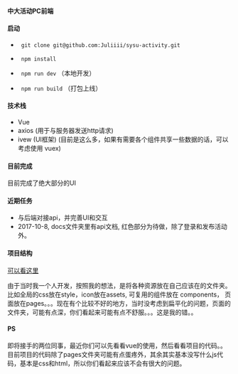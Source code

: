 ####  中大活动PC前端

####  启动

+ ` git clone git@github.com:Juliiii/sysu-activity.git`

+ ` npm install`

+ ` npm run dev` （本地开发）
+ ` npm run build` （打包上线）
####  技术栈

+ Vue
+ axios (用于与服务器发送http请求)
+ ivew (UI框架)
(目前是这么多，如果有需要各个组件共享一些数据的话，可以考虑使用 vuex)

####  目前完成
目前完成了绝大部分的UI

####  近期任务
+ 与后端对接api，并完善UI和交互
+ 2017-10-8, docs文件夹里有api文档, 红色部分为待做，除了登录和发布活动外。

####  项目结构
[可以看这里](https://jsfiddle.net/cgshbr3f/16/)

由于当时我一个人开发，按照我的想法，是将各种资源放在自己应该在的文件夹。比如全局的css放在style，icon放在assets, 可复用的组件放在 components， 页面放在pages。。。现在有个比较不好的地方，当时没考虑到扁平化的问题，页面的文件夹，可能有点深，你们看起来可能有点不舒服。。。这是我的错。。

####  PS
即将接手的两位同事，最近你们可以先看看vue的使用，然后看看项目的代码。。目前项目的代码除了pages文件夹可能有点蛋疼外，其余其实基本没写什么js代码，基本是css和html，所以你们看起来应该不会有很大的问题。
